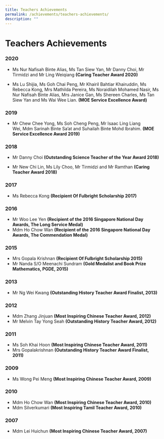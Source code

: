 ```yaml
---
title: Teachers Achievements
permalink: /achievements/teachers-achievements/
description: ""
---
```


# **Teachers Achievements**

  

### 2020

*   Ms Nur Nafisah Binte Alias, Ms Tan Siew Yan, Mr Danny Choi, Mr Tirmidzi and Mr Ling Weiqiang **(Caring Teacher Award 2020)**  
    
*   Ms Lu Shijia, Ms Goh Chai Peng, Mr Khairil Bahtiar Khairuddin, Ms Rebecca Kong, Mrs Mathilda Pereira, Ms Noraidilah Mohamed Nasir, Ms Nur Nafisah Binte Alias, Mrs Janice Gan, Ms Shereen Charles, Ms Tan Siew Yan and Ms Wai Wee Lian. **(MOE Service Excellence Award)**


### 2019

*   Mr Chew Chee Yong, Ms Soh Cheng Peng, Mr Isaac Ling Liang Wei, Mdm Sarinah Binte Sa’at and Suhailah Binte Mohd Ibrahim. **(MOE Service Excellence Award 2019)**
 

### 2018

*   Mr Danny Choi **(Outstanding Science Teacher of the Year Award 2018)**

*   Mr New Chi Lin, Ms Lily Choo, Mr Tirmidzi and Mr Ramthan **(Caring Teacher Award 2018)**

### 2017

*   Ms Rebecca Kong **(Recipient Of Fulbright Scholarship 2017)**

### 2016

*   Mr Woo Lee Yen **(Recipient of the 2016 Singapore National Day Awards, The Long Service Medal)**
*   Mdm Ho Chow Wan **(Recipient of the 2016 Singapore National Day Awards, The Commendation Medal)**


### 2015
  
*   Mrs Gopala Krishnan **(Recipient Of Fulbright Scholarship 2015)**
*   Mr Nanda S/O Meenachi Sundram **(Gold Medalist and Book Prize Mathematics, PGDE, 2015)**

### 2013

*   Mr Ng Wei Kwang **(Outstanding History Teacher Award Finalist, 2013)**

### 2012

*   Mdm Zhang Jinjuan **(Most Inspiring Chinese Teacher Award, 2012)**
*   Mr Melvin Tay Yong Seah **(Outstanding History Teacher Award, 2012)**

### 2011

*   Ms Soh Khai Hoon **(Most Inspiring Chinese Teacher Award, 2011)**
*   Mrs Gopalakrishnan **(Outstanding History Teacher Award Finalist, 2011)**

### 2009

*   Ms Wong Pei Meng **(Most Inspiring Chinese Teacher Award, 2009)**

### 2010

*   Mdm Ho Chow Wan **(Most Inspiring Chinese Teacher Award, 2010)**
*   Mdm Silverkumari **(Most Inspiring Tamil Teacher Award, 2010)**

### 2007

*   Mdm Lei Huichun **(Most Inspiring Chinese Teacher Award, 2007)**